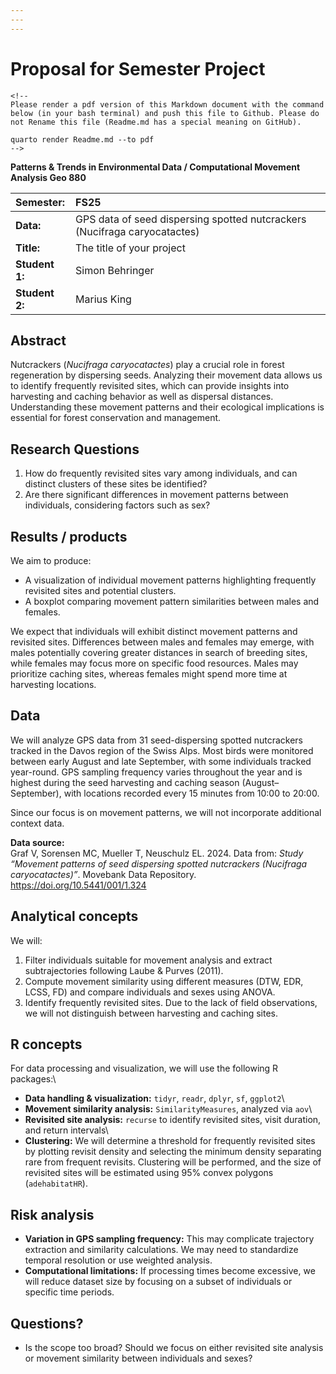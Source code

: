 ```yaml
---
---
---
```


# Proposal for Semester Project

```{=html}
<!-- 
Please render a pdf version of this Markdown document with the command below (in your bash terminal) and push this file to Github. Please do not Rename this file (Readme.md has a special meaning on GitHub).

quarto render Readme.md --to pdf
-->
```

**Patterns & Trends in Environmental Data / Computational Movement Analysis Geo 880**

| Semester: | FS25 |
|:-------------------------|:---------------------------------------------|
| **Data:** | GPS data of seed dispersing spotted nutcrackers (Nucifraga caryocatactes) |
| **Title:** | The title of your project |
| **Student 1:** | Simon Behringer |
| **Student 2:** | Marius King |

## Abstract

<!-- (50-60 words) -->

Nutcrackers (*Nucifraga caryocatactes*) play a crucial role in forest regeneration by dispersing seeds. Analyzing their movement data allows us to identify frequently revisited sites, which can provide insights into harvesting and caching behavior as well as dispersal distances. Understanding these movement patterns and their ecological implications is essential for forest conservation and management.

## Research Questions

1.  How do frequently revisited sites vary among individuals, and can distinct clusters of these sites be identified?
2.  Are there significant differences in movement patterns between individuals, considering factors such as sex?

<!-- (50-60 words) -->

## Results / products

<!-- (50-100 words) -->

<!-- What do you expect, anticipate? -->

We aim to produce:

-   A visualization of individual movement patterns highlighting frequently revisited sites and potential clusters.
-   A boxplot comparing movement pattern similarities between males and females.

We expect that individuals will exhibit distinct movement patterns and revisited sites. Differences between males and females may emerge, with males potentially covering greater distances in search of breeding sites, while females may focus more on specific food resources. Males may prioritize caching sites, whereas females might spend more time at harvesting locations.

## Data

<!-- (100-150 words) -->

<!-- What data will you use? Will you require additional context data? Where do you get this data from? Do you already have all the data? -->

We will analyze GPS data from 31 seed-dispersing spotted nutcrackers tracked in the Davos region of the Swiss Alps. Most birds were monitored between early August and late September, with some individuals tracked year-round. GPS sampling frequency varies throughout the year and is highest during the seed harvesting and caching season (August–September), with locations recorded every 15 minutes from 10:00 to 20:00.

Since our focus is on movement patterns, we will not incorporate additional context data.

**Data source:**\
Graf V, Sorensen MC, Mueller T, Neuschulz EL. 2024. Data from: *Study “Movement patterns of seed dispersing spotted nutcrackers (Nucifraga caryocatactes)”*. Movebank Data Repository. <https://doi.org/10.5441/001/1.324>

## Analytical concepts

<!-- (100-200 words) -->

<!-- Which analytical concepts will you use? What conceptual movement spaces and respective modelling approaches of trajectories will you be using? What additional spatial analysis methods will you be using? -->

We will:

1.  Filter individuals suitable for movement analysis and extract subtrajectories following Laube & Purves (2011).
2.  Compute movement similarity using different measures (DTW, EDR, LCSS, FD) and compare individuals and sexes using ANOVA.
3.  Identify frequently revisited sites. Due to the lack of field observations, we will not distinguish between harvesting and caching sites.

## R concepts

<!-- (50-100 words) -->

<!-- Which R concepts, functions, packages will you mainly use. What additional spatial analysis methods will you be using? -->

For data processing and visualization, we will use the following R packages:\
- **Data handling & visualization:** `tidyr`, `readr`, `dplyr`, `sf`, `ggplot2`\
- **Movement similarity analysis:** `SimilarityMeasures`, analyzed via `aov`\
- **Revisited site analysis:** `recurse` to identify revisited sites, visit duration, and return intervals\
- **Clustering:** We will determine a threshold for frequently revisited sites by plotting revisit density and selecting the minimum density separating rare from frequent revisits. Clustering will be performed, and the size of revisited sites will be estimated using 95% convex polygons (`adehabitatHR`).

## Risk analysis

<!-- (100-150 words) -->

<!-- What could be the biggest challenges/problems you might face? What is your plan B? -->

-   **Variation in GPS sampling frequency:** This may complicate trajectory extraction and similarity calculations. We may need to standardize temporal resolution or use weighted analysis.
-   **Computational limitations:** If processing times become excessive, we will reduce dataset size by focusing on a subset of individuals or specific time periods.

## Questions?

<!-- (100-150 words) -->

<!-- Which questions would you like to discuss at the coaching session? -->

-   Is the scope too broad? Should we focus on either revisited site analysis or movement similarity between individuals and sexes?
